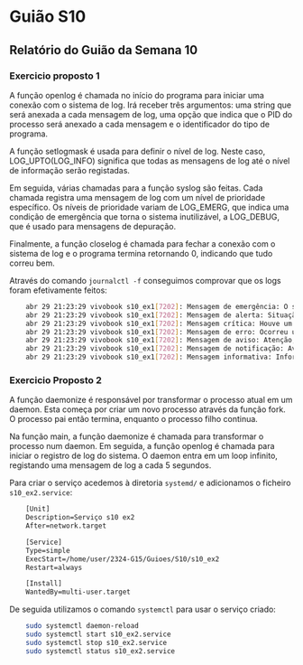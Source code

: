 # Guião S10

## Relatório do Guião da Semana 10

### Exercicio proposto 1

A função openlog é chamada no início do programa para iniciar uma conexão com o sistema de log. Irá receber três argumentos: uma string que será anexada a cada mensagem de log, uma opção que indica que o PID do processo será anexado a cada mensagem e o identificador do tipo de programa.

A função setlogmask é usada para definir o nível de log. Neste caso, LOG_UPTO(LOG_INFO) significa que todas as mensagens de log até o nível de informação serão registadas.

Em seguida, várias chamadas para a função syslog são feitas. Cada chamada registra uma mensagem de log com um nível de prioridade específico. Os níveis de prioridade variam de LOG_EMERG, que indica uma condição de emergência que torna o sistema inutilizável, a LOG_DEBUG, que é usado para mensagens de depuração.

Finalmente, a função closelog é chamada para fechar a conexão com o sistema de log e o programa termina retornando 0, indicando que tudo correu bem.

Através do comando `journalctl -f` conseguimos comprovar que os logs foram efetivamente feitos:

```bash
    abr 29 21:23:29 vivobook s10_ex1[7202]: Mensagem de emergência: O sistema não é usável!
    abr 29 21:23:29 vivobook s10_ex1[7202]: Mensagem de alerta: Situação crítica!
    abr 29 21:23:29 vivobook s10_ex1[7202]: Mensagem crítica: Houve um erro crítico!
    abr 29 21:23:29 vivobook s10_ex1[7202]: Mensagem de erro: Ocorreu um erro!
    abr 29 21:23:29 vivobook s10_ex1[7202]: Mensagem de aviso: Atenção, algo não está como esperado.
    abr 29 21:23:29 vivobook s10_ex1[7202]: Mensagem de notificação: Aviso normal.
    abr 29 21:23:29 vivobook s10_ex1[7202]: Mensagem informativa: Informação geral.
```

### Exercicio Proposto 2

A função daemonize é responsável por transformar o processo atual em um daemon. Esta começa por criar um novo processo através da função fork. O processo pai então termina, enquanto o processo filho continua.

Na função main, a função daemonize é chamada para transformar o processo num daemon. Em seguida, a função openlog é chamada para iniciar o registro de log do sistema. O daemon entra em um loop infinito, registando uma mensagem de log a cada 5 segundos.

Para criar o serviço acedemos à diretoria `systemd/` e adicionamos o ficheiro `s10_ex2.service`: 

```txt
    [Unit]
    Description=Serviço s10 ex2
    After=network.target

    [Service]
    Type=simple
    ExecStart=/home/user/2324-G15/Guioes/S10/s10_ex2
    Restart=always

    [Install]
    WantedBy=multi-user.target  
```

De seguida utilizamos o comando `systemctl` para usar o serviço criado:

```bash
    sudo systemctl daemon-reload
    sudo systemctl start s10_ex2.service
    sudo systemctl stop s10_ex2.service
    sudo systemctl status s10_ex2.service
```